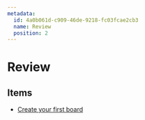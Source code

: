 ```yaml
---
metadata:
  id: 4a0b061d-c909-46de-9218-fc03fcae2cb3
  name: Review
  position: 2
---
```


# Review

## Items

- [Create your first board](items/13f84c8e-82cf-44ff-9bf1-2fe186c02658.md)